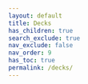 ```yaml
---
layout: default
title: Decks
has_children: true
search_exclude: true
nav_exclude: false
nav_order: 9
has_toc: true
permalink: /decks/
---
```


